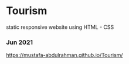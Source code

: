 # Tourism
static responsive website using HTML - CSS
### Jun 2021
https://mustafa-abdulrahman.github.io/Tourism/
